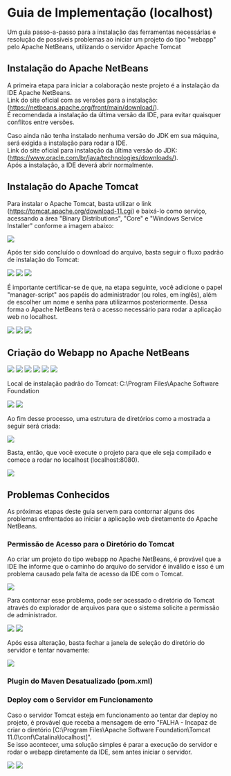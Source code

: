 # Guia de Implementação (localhost)
Um guia passo-a-passo para a instalação das ferramentas necessárias e resolução de possíveis problemas ao iniciar um projeto do tipo "webapp" pelo Apache NetBeans, utilizando o servidor Apache Tomcat

## Instalação do Apache NetBeans

A primeira etapa para iniciar a colaboração neste projeto é a instalação da IDE Apache NetBeans.  
Link do site oficial com as versões para a instalação: (https://netbeans.apache.org/front/main/download/).  
É recomendada a instalação da última versão da IDE, para evitar quaisquer conflitos entre versões.  

Caso ainda não tenha instalado nenhuma versão do JDK em sua máquina, será exigida a instalação para rodar a IDE.  
Link do site oficial para instalação da última versão do JDK: (https://www.oracle.com/br/java/technologies/downloads/).  
Após a instalação, a IDE deverá abrir normalmente.  

## Instalação do Apache Tomcat

Para instalar o Apache Tomcat, basta utilizar o link (https://tomcat.apache.org/download-11.cgi) e baixá-lo como serviço, acessando a área "Binary Distributions", "Core" e "Windows Service Installer" conforme a imagem abaixo:  

<img src="Assets/img/image1.png">  

Após ter sido concluído o download do arquivo, basta seguir o fluxo padrão de instalação do Tomcat:  

<img src="Assets/img/image2.png">
<img src="Assets/img/image3.png">
<img src="Assets/img/image4.png">  

É importante certificar-se de que, na etapa seguinte, você adicione o papel "manager-script" aos papéis do administrador (ou roles, em inglês), além de escolher um nome e senha para utilizarmos posteriormente. Dessa forma o Apache NetBeans terá o acesso necessário para rodar a aplicação web no localhost.  

<img src="Assets/img/image5.png">
<img src="Assets/img/image6.png">
<img src="Assets/img/image7.png">  

## Criação do Webapp no Apache NetBeans

<img src="Assets/img/image9.png">
<img src="Assets/img/image10.png">
<img src="Assets/img/image11.png">
<img src="Assets/img/image12.png">
<img src="Assets/img/image13.png">
<img src="Assets/img/image14.png">

Local de instalação padrão do Tomcat: C:\Program Files\Apache Software Foundation

<img src="Assets/img/image18.png">
<img src="Assets/img/image19.png">  

Ao fim desse processo, uma estrutura de diretórios como a mostrada a seguir será criada:

<img src="Assets/img/image20.png">

Basta, então, que você execute o projeto para que ele seja compilado e comece a rodar no localhost (localhost:8080\).

<img src="Assets/img/image21.png">

## Problemas Conhecidos

As próximas etapas deste guia servem para contornar alguns dos problemas enfrentados ao iniciar a aplicação web diretamente do Apache NetBeans.

### Permissão de Acesso para o Diretório do Tomcat

Ao criar um projeto do tipo webapp no Apache NetBeans, é provável que a IDE lhe informe que o caminho do arquivo do servidor é inválido e isso é um problema causado pela falta de acesso da IDE com o Tomcat.  

<img src="Assets/img/image15.png">

Para contornar esse problema, pode ser acessado o diretório do Tomcat através do explorador de arquivos para que o sistema solicite a permissão de administrador.

<img src="Assets/img/image16.png">
<img src="Assets/img/image8.png">

Após essa alteração, basta fechar a janela de seleção do diretório do servidor e tentar novamente:  

<img src="Assets/img/image17.png">

### Plugin do Maven Desatualizado (pom.xml)



### Deploy com o Servidor em Funcionamento

Caso o servidor Tomcat esteja em funcionamento ao tentar dar deploy no projeto, é provável que receba a mensagem de erro "FALHA - Incapaz de criar o diretório [C:\Program Files\Apache Software Foundation\Tomcat 11.0\conf\Catalina\localhost]".  
Se isso acontecer, uma solução simples é parar a execução do servidor e rodar o webapp diretamente da IDE, sem antes iniciar o servidor.

<img src="Assets/img/image23.png">
<img src="Assets/img/image21.png">

